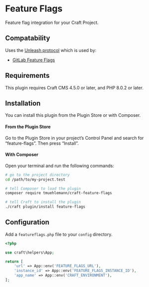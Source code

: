 # Feature Flags

Feature flag integration for your Craft Project.

## Compatability
Uses the [Unleash protocol](https://www.getunleash.io/) which is used by:
- [GitLab Feature Flags](https://docs.gitlab.com/ee/operations/feature_flags.html)

## Requirements

This plugin requires Craft CMS 4.5.0 or later, and PHP 8.0.2 or later.

## Installation

You can install this plugin from the Plugin Store or with Composer.

#### From the Plugin Store

Go to the Plugin Store in your project’s Control Panel and search for “feature-flags”. Then press “Install”.

#### With Composer

Open your terminal and run the following commands:

```bash
# go to the project directory
cd /path/to/my-project.test

# tell Composer to load the plugin
composer require tmuehlemann/craft-feature-flags

# tell Craft to install the plugin
./craft plugin/install feature-flags
```

## Configuration
Add a `featureflags.php` file to your `config` directory.
```php
<?php

use craft\helpers\App;

return [
    'url' => App::env('FEATURE_FLAGS_URL'),
    'instance_id' => App::env('FEATURE_FLAGS_INSTANCE_ID'),
    'app_name' => App::env('CRAFT_ENVIRONMENT'),
];
```